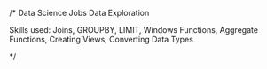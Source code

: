 /*
Data Science Jobs Data Exploration 

Skills used: Joins, GROUPBY, LIMIT, Windows Functions, Aggregate Functions, Creating Views, Converting Data Types 

*/

